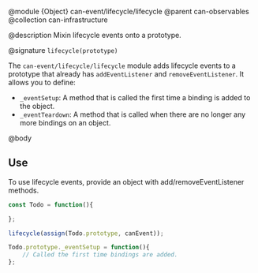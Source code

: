 @module {Object} can-event/lifecycle/lifecycle
@parent can-observables
@collection can-infrastructure

@description Mixin lifecycle events onto a prototype.

@signature `lifecycle(prototype)`

The `can-event/lifecycle/lifecycle` module adds lifecycle events to a prototype that already has `addEventListener` and `removeEventListener`. It allows you to define:

 - `_eventSetup`: A method that is called the first time a binding is added to the object.
 - `_eventTeardown`: A method that is called when there are no longer any more bindings on an object.

@body

## Use

To use lifecycle events, provide an object with add/removeEventListener methods.

```js
const Todo = function(){

};

lifecycle(assign(Todo.prototype, canEvent));

Todo.prototype._eventSetup = function(){
	// Called the first time bindings are added.
};
```
